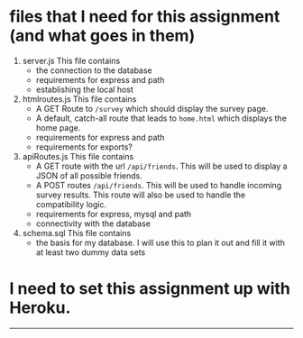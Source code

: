 # files that I need for this assignment (and what goes in them)

1. server.js
    This file contains
    - the connection to the database
    - requirements for express and path
    - establishing the local host
2. htmlroutes.js
    This file contains
    - A GET Route to `/survey` which should display the survey page.
    - A default, catch-all route that leads to `home.html` which displays the home page.
    - requirements for express and path
    - requirements for exports?
3. apiRoutes.js
    This file contains
    - A GET route with the url `/api/friends`. This will be used to display a JSON of all possible friends.
    - A POST routes `/api/friends`. This will be used to handle incoming survey results. This route will also be used to handle the compatibility logic.
    - requirements for express, mysql and path
    - connectivity with the database
4. schema.sql
    This file contains
    - the basis for my database. I will use this to plan it out and fill it with at least two dummy data sets

# I need to set this assignment up with Heroku. 

---



